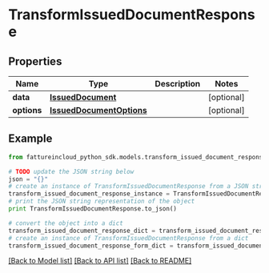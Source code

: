 # TransformIssuedDocumentResponse


## Properties
Name | Type | Description | Notes
------------ | ------------- | ------------- | -------------
**data** | [**IssuedDocument**](IssuedDocument.md) |  | [optional] 
**options** | [**IssuedDocumentOptions**](IssuedDocumentOptions.md) |  | [optional] 

## Example

```python
from fattureincloud_python_sdk.models.transform_issued_document_response import TransformIssuedDocumentResponse

# TODO update the JSON string below
json = "{}"
# create an instance of TransformIssuedDocumentResponse from a JSON string
transform_issued_document_response_instance = TransformIssuedDocumentResponse.from_json(json)
# print the JSON string representation of the object
print TransformIssuedDocumentResponse.to_json()

# convert the object into a dict
transform_issued_document_response_dict = transform_issued_document_response_instance.to_dict()
# create an instance of TransformIssuedDocumentResponse from a dict
transform_issued_document_response_form_dict = transform_issued_document_response.from_dict(transform_issued_document_response_dict)
```
[[Back to Model list]](../README.md#documentation-for-models) [[Back to API list]](../README.md#documentation-for-api-endpoints) [[Back to README]](../README.md)



